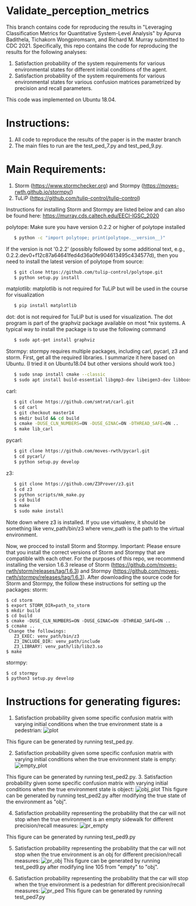 # Validate_perception_metrics

This branch contains code for reproducing the results in "Leveraging Classification Metrics for Quantitative System-Level Analysis" by Apurva Badithela, Tichakorn Wongpiromsarn, and Richard M. Murray submitted to CDC 2021. 
Specifically, this repo contains the code for reproducing the results for the following analyses:
1. Satisfaction probability of the system requirements for various environmental states for different initial conditions of the agent.
2. Satisfaction probability of the system requirements for various environmental states for various confusion matrices parametrized by precision and recall parameters.

This code was implemented on Ubuntu 18.04.

# Instructions:
1. All code to reproduce the results of the paper is in the master branch
2. The main files to run are the test_ped_7.py and test_ped_9.py.

# Main Requirements:
1. Storm (https://www.stormchecker.org) and Stormpy (https://moves-rwth.github.io/stormpy/)
2. TuLiP (https://github.com/tulip-control/tulip-control)

Instructions for installing Storm and Stormpy are listed below and can also be found here: https://murray.cds.caltech.edu/EECI-IGSC_2020

polytope: Make sure you have version 0.2.2 or higher of polytope installed
```bash
   $ python -c "import polytope; print(polytope.__version__)"
```
If the version is not '0.2.2' (possibly followed by some additional text, e.g., 0.2.2.dev0+f12c87a64641fed4d36a0fe904613495c434577d), then you need to install the latest version of polytope from source:
```bash   
   $ git clone https://github.com/tulip-control/polytope.git
   $ python setup.py install
```
matplotlib: matplotlib is not required for TuLiP but will be used in the course for visualization
```bash
   $ pip install matplotlib
```
dot: dot is not required for TuLiP but is used for visualization. The dot program is part of the graphviz package available on most *nix systems. A typical way to install the package is to use the following command
```bash
   $ sudo apt-get install graphviz
```
Stormpy: stormpy requires multiple packages, including carl, pycarl, z3 and storm. First, get all the required libraries. I summarize it here based on Ubuntu. (I tried it on Ubuntu18.04 but other versions should work too.)
```bash
   $ sudo snap install cmake --classic
   $ sudo apt install build-essential libgmp3-dev libeigen3-dev libboost-all-dev libcln-dev ginac-tools autoconf glpk-utils hwloc libginac-dev automake libglpk-dev libhwloc-dev libz3-dev libxerces-c-dev libeigen3-dev
```
carl:
```bash
   $ git clone https://github.com/smtrat/carl.git
   $ cd carl
   $ git checkout master14
   $ mkdir build && cd build
   $ cmake -DUSE_CLN_NUMBERS=ON -DUSE_GINAC=ON -DTHREAD_SAFE=ON ..
   $ make lib_carl
```
pycarl:
```bash
   $ git clone https://github.com/moves-rwth/pycarl.git
   $ cd pycarl/
   $ python setup.py develop
```
z3:
```bash
   $ git clone https://github.com/Z3Prover/z3.git
   $ cd z3
   $ python scripts/mk_make.py
   $ cd build
   $ make
   $ sudo make install
```
Note down where z3 is installed. If you use virtualenv, it should be something like venv_path/bin/z3 where venv_path is the path to the virtual environment.

Now, we procced to install Storm and Stormpy.
Important: Please ensure that you install the correct versions of Storm and Stormpy that are compatible with each other. For the purposes of this repo, we recommend installing the version 1.6.3 release of Storm (https://github.com/moves-rwth/storm/releases/tag/1.6.3) and Stormpy (https://github.com/moves-rwth/stormpy/releases/tag/1.6.3).
After downloading the source code for Storm and Stormpy, the follow these instructions for setting up the packages:
storm:
```
$ cd storm
$ export STORM_DIR=path_to_storm
$ mkdir build
$ cd build
$ cmake -DUSE_CLN_NUMBERS=ON -DUSE_GINAC=ON -DTHREAD_SAFE=ON ..
$ ccmake ..
 Change the followings:
   Z3_EXEC: venv_path/bin/z3
   Z3_INCLUDE_DIR: venv_path/include
   Z3_LIBRARY: venv_path/lib/libz3.so
$ make
```

stormpy:
```
$ cd stormpy
$ python3 setup.py develop
```

# Instructions for generating figures:
1. Satisfaction probability given some specific confusion matrix with varying initial conditions when the true environment state is a pedestrian:
![plot](https://user-images.githubusercontent.com/13437374/115775959-69176800-a368-11eb-9c46-8cc84f0909ae.png)

This figure can be generated by running test_ped.py.

2. Satisfaction probability given some specific confusion matrix with varying initial conditions when the true environment state is empty:
 ![empty_plot](https://user-images.githubusercontent.com/13437374/115776477-01ade800-a369-11eb-8ead-db638cce1fae.png)

This figure can be generated by running test_ped2.py.
3. Satisfaction probability given some specific confusion matrix with varying initial conditions when the true environment state is object:
![obj_plot](https://user-images.githubusercontent.com/13437374/115776548-1ab69900-a369-11eb-9c9e-9587cdf5e7fc.png)
This figure can be generated by running test_ped2.py after modifying the true state of the environment as "obj".

4. Satisfaction probability representing the probability that the car will not stop when the true environment is an empty sidewalk for different precision/recall measures:
![pr_empty](https://user-images.githubusercontent.com/13437374/115775963-69affe80-a368-11eb-9a55-8fe4740618e6.png)

This figure can be generated by running test_ped9.py

5. Satisfaction probability representing the probability that the car will not stop when the true environment is an obj for different precision/recall measures:
![pr_obj](https://user-images.githubusercontent.com/13437374/115775964-6a489500-a368-11eb-836c-2605c119cfce.png)
This figure can be generated by running test_ped9.py after modifying line 105 from "empty" to "obj".

6. Satisfaction probability representing the probability that the car will stop when the true environment is a pedestrian for different precision/recall measures:
![pr_ped](https://user-images.githubusercontent.com/13437374/115775966-6a489500-a368-11eb-9dc9-27be7005fef7.png)
This figure can be generated by running test_ped7.py

